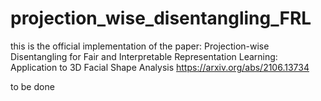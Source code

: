 # projection_wise_disentangling_FRL

this is the official implementation of the paper: Projection-wise Disentangling for Fair and Interpretable Representation Learning: Application to 3D Facial Shape Analysis
https://arxiv.org/abs/2106.13734


 to be done
